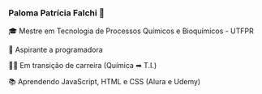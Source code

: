 ### Paloma Patrícia Falchi :cherry_blossom:

🎓 Mestre em Tecnologia de Processos Químicos e Bioquímicos - UTFPR

🧐 Aspirante a programadora

🧗‍♀️ Em transição de carreira (Química ➡ T.I.)

📚 Aprendendo JavaScript, HTML e CSS (Alura e Udemy)


